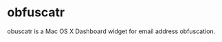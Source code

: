 obfuscatr
======================

obuscatr is a Mac OS X Dashboard widget for email address obfuscation.
